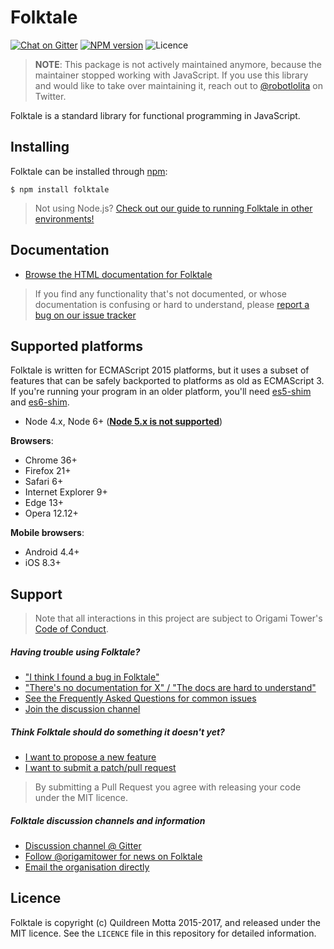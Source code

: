 Folktale
=======

[![Chat on Gitter](https://img.shields.io/gitter/room/folktale/discussion.svg?style=flat-square)](https://gitter.im/folktale/discussion)
[![NPM version](https://img.shields.io/npm/v/folktale.svg?style=flat-square)](https://npmjs.org/package/folktale)
![Licence](https://img.shields.io/npm/l/folktale.svg?style=flat-square&label=licence)

> **NOTE**: This package is not actively maintained anymore, because the
> maintainer stopped working with JavaScript. If you use this
> library and would like to take over maintaining it, reach out to
> [@robotlolita](https://twitter.com/robotlolita) on Twitter.


Folktale is a standard library for functional programming in JavaScript.


## Installing

Folktale can be installed through [npm][]:

    $ npm install folktale

> Not using Node.js? [Check out our guide to running Folktale in other environments!][install]


## Documentation

  - [Browse the HTML documentation for Folktale](http://origamitower.github.io/folktale)

> If you find any functionality that's not documented, or whose documentation
> is confusing or hard to understand, please [report a bug on our issue tracker][bug]


## Supported platforms

Folktale is written for ECMAScript 2015 platforms, but it uses a subset of features that can
be safely backported to platforms as old as ECMAScript 3. If you're running your program in
an older platform, you'll need [es5-shim][] and [es6-shim][].

[es5-shim]: https://github.com/es-shims/es5-shim
[es6-shim]: https://github.com/es-shims/es6-shim

  - Node 4.x, Node 6+ ([**Node 5.x is not supported**](https://github.com/origamitower/folktale/issues/47))


**Browsers**:
  - Chrome 36+
  - Firefox 21+
  - Safari 6+
  - Internet Explorer 9+
  - Edge 13+
  - Opera 12.12+

**Mobile browsers**:
  - Android 4.4+
  - iOS 8.3+


## Support

> Note that all interactions in this project are subject to Origami Tower's
> [Code of Conduct](http://origamitower.github.io/folktale/coc/).

##### Having trouble using Folktale?

  - ["I think I found a bug in Folktale"][bug]
  - ["There's no documentation for X" / "The docs are hard to understand"][docs]
  - [See the Frequently Asked Questions for common issues][faq]
  - [Join the discussion channel][gitter]


##### Think Folktale should do something it doesn't yet?

  - [I want to propose a new feature][feat]
  - [I want to submit a patch/pull request][pr]

> By submitting a Pull Request you agree with releasing your code under the MIT licence.

##### Folktale discussion channels and information

  - [Discussion channel @ Gitter][gitter]
  - [Follow @origamitower for news on Folktale](https://twitter.com/OrigamiTower)
  - [Email the organisation directly](mailto:contact@origamitower.com)

## Licence

Folktale is copyright (c) Quildreen Motta 2015-2017, and released under the MIT licence.
See the `LICENCE` file in this repository for detailed information.

[npm]: https://www.npmjs.com
[bug]: http://origamitower.github.io/folktale/docs/support/bugs/
[docs]: http://origamitower.github.io/folktale/docs/support/bugs/#reporting-problems-in-the-documentation
[gitter]: https://gitter.im/folktale/discussion
[install]: http://origamitower.github.io/folktale/docs/v2.0.0/download/
[faq]: http://origamitower.github.io/folktale/docs/support/faq/
[feat]: http://origamitower.github.io/folktale/docs/support/feature-request/
[pr]: http://origamitower.github.io/folktale/docs/v2.0.0/contributing/

